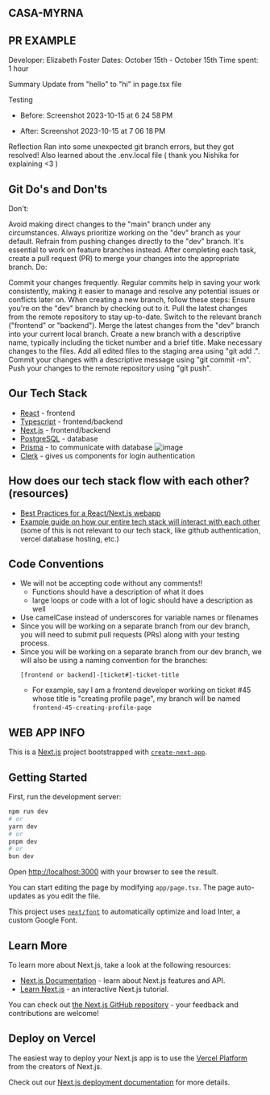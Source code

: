 ## CASA-MYRNA
## PR EXAMPLE
Developer: Elizabeth Foster
Dates: October 15th - October 15th
Time spent: 1 hour

Summary
Update from "hello" to "hi" in page.tsx file

Testing

 - Before: Screenshot 2023-10-15 at 6 24 58 PM

 - After: Screenshot 2023-10-15 at 7 06 18 PM

Reflection
Ran into some unexpected git branch errors, but they got resolved! Also learned about the .env.local file ( thank you Nishika for explaining <3 )
## Git Do's and Don'ts
Don't:

Avoid making direct changes to the "main" branch under any circumstances. Always prioritize working on the "dev" branch as your default.
Refrain from pushing changes directly to the "dev" branch. It's essential to work on feature branches instead.
After completing each task, create a pull request (PR) to merge your changes into the appropriate branch.
Do:

Commit your changes frequently. Regular commits help in saving your work consistently, making it easier to manage and resolve any potential issues or conflicts later on.
When creating a new branch, follow these steps:
Ensure you're on the "dev" branch by checking out to it.
Pull the latest changes from the remote repository to stay up-to-date.
Switch to the relevant branch ("frontend" or "backend").
Merge the latest changes from the "dev" branch into your current local branch.
Create a new branch with a descriptive name, typically including the ticket number and a brief title.
Make necessary changes to the files.
Add all edited files to the staging area using "git add .".
Commit your changes with a descriptive message using "git commit -m".
Push your changes to the remote repository using "git push".
## Our Tech Stack
- [React](https://react.dev/) - frontend
- [Typescript](https://www.typescriptlang.org/) - frontend/backend
- [Next.js](https://nextjs.org/learn/foundations/about-nextjs/what-is-nextjs) - frontend/backend
- [PostgreSQL](https://www.postgresql.org/about/) - database
- [Prisma](https://www.prisma.io/docs/concepts/overview/what-is-prisma) - to communicate with database
  ![image](https://github.com/JumboCode/casa-myrna/assets/87954052/baa1f6aa-dc7d-4681-9428-0ca3fd0b5b67)
- [Clerk](https://clerk.com/docs?utm_source=www.google.com&utm_medium=referral&utm_campaign=none) - gives us components for login authentication 

  
## How does our tech stack flow with each other? (resources)
- [Best Practices for a React/Next.js webapp](https://blogs.perficient.com/2023/04/25/best-practices-for-building-and-sustaining-a-clean-react-next-js-project/)
- [Example guide on how our entire tech stack will interact with each other](https://vercel.com/guides/nextjs-prisma-postgres) (some of this is not relevant to our tech stack, like github authentication, vercel database hosting, etc.)
## Code Conventions
  * We will not be accepting code without any comments!!
      - Functions should have a description of what it does
      - large loops or code with a lot of logic should have a description as well
  * Use camelCase instead of underscores for variable names or filenames
  * Since you will be working on a separate branch from our dev branch, you will need to submit pull requests (PRs) along with your testing process.
  * Since you will be working on a separate branch from our dev branch, we will also be using a naming convention for the branches:
    ```
    [frontend or backend]-[ticket#]-ticket-title
    ``` 
      - For example, say I am a frontend developer working on ticket #45 whose title is "creating profile page", my branch will be named `frontend-45-creating-profile-page`

## WEB APP INFO
This is a [Next.js](https://nextjs.org/) project bootstrapped with [`create-next-app`](https://github.com/vercel/next.js/tree/canary/packages/create-next-app).

## Getting Started

First, run the development server:

```bash
npm run dev
# or
yarn dev
# or
pnpm dev
# or
bun dev
```

Open [http://localhost:3000](http://localhost:3000) with your browser to see the result.

You can start editing the page by modifying `app/page.tsx`. The page auto-updates as you edit the file.

This project uses [`next/font`](https://nextjs.org/docs/basic-features/font-optimization) to automatically optimize and load Inter, a custom Google Font.

## Learn More

To learn more about Next.js, take a look at the following resources:

- [Next.js Documentation](https://nextjs.org/docs) - learn about Next.js features and API.
- [Learn Next.js](https://nextjs.org/learn) - an interactive Next.js tutorial.

You can check out [the Next.js GitHub repository](https://github.com/vercel/next.js/) - your feedback and contributions are welcome!

## Deploy on Vercel

The easiest way to deploy your Next.js app is to use the [Vercel Platform](https://vercel.com/new?utm_medium=default-template&filter=next.js&utm_source=create-next-app&utm_campaign=create-next-app-readme) from the creators of Next.js.

Check out our [Next.js deployment documentation](https://nextjs.org/docs/deployment) for more details.

